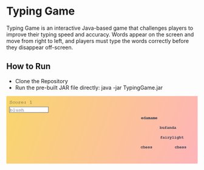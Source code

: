 # Typing Game
Typing Game is an interactive Java-based game that challenges players to improve their typing speed and accuracy. Words appear on the screen and move from right to left, and players must type the words correctly before they disappear off-screen.

## How to Run
- Clone the Repository
- Run the pre-built JAR file directly: java -jar TypingGame.jar

<img src="./media/javagame2.png" alt="typing" width="550">
